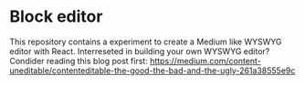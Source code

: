 # Block editor
This repository contains a experiment to create a Medium like WYSWYG editor with React. Interreseted in building your own WYSWYG editor? Condider reading this blog post first: https://medium.com/content-uneditable/contenteditable-the-good-the-bad-and-the-ugly-261a38555e9c
